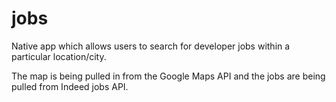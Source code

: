 # jobs

Native app which allows users to search for developer jobs within a particular location/city.

The map is being pulled in from the Google Maps API and the jobs are being pulled from Indeed jobs API. 
